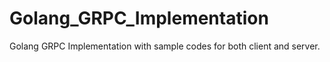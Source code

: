 # Golang_GRPC_Implementation
Golang GRPC Implementation with sample codes for both client and server.
